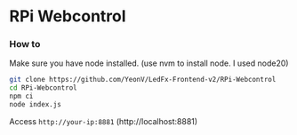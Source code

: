 # RPi Webcontrol

### How to

Make sure you have node installed. (use nvm to install node. I used node20)

```sh
git clone https://github.com/YeonV/LedFx-Frontend-v2/RPi-Webcontrol
cd RPi-Webcontrol
npm ci
node index.js
```

Access `http://your-ip:8881` (http://localhost:8881)